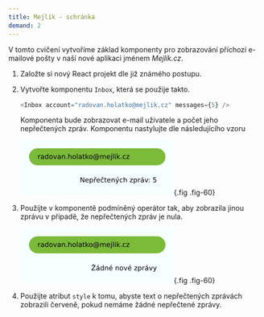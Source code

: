 ```yaml
---
title: Mejlík - schránka
demand: 2
---
```


V tomto cvičení vytvoříme základ komponenty pro zobrazování příchozí e-mailové pošty v naší nové aplikaci jménem <i>Mejlík.cz</i>.

1. Založte si nový React projekt dle již známého postupu.
1. Vytvořte komponentu `Inbox`, která se použije takto.

   ```js
   <Inbox account="radovan.holatko@mejlik.cz" messages={5} />
   ```

   Komponenta bude zobrazovat e-mail uživatele a počet jeho nepřečtených zpráv. Komponentu nastylujte dle následujícího vzoru

   ![Schránka](assets/inbox.png){.fig .fig-60}

1. Použijte v komponentě podmíněný operátor tak, aby zobrazila jinou zprávu v případě, že nepřečtených zpráv je nula.

   ![Schránka](assets/inbox-empty.png){.fig .fig-60}

1. Použijte atribut `style` k tomu, abyste text o nepřečtených zprávách zobrazili červeně, pokud nemáme žádné nepřečtené zprávy.
